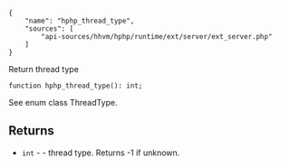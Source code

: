 ``` yamlmeta
{
    "name": "hphp_thread_type",
    "sources": [
        "api-sources/hhvm/hphp/runtime/ext/server/ext_server.php"
    ]
}
```




Return thread type




``` Hack
function hphp_thread_type(): int;
```




See enum class ThreadType.




## Returns




+ ` int ` - - thread type. Returns -1 if unknown.
<!-- HHAPIDOC -->
